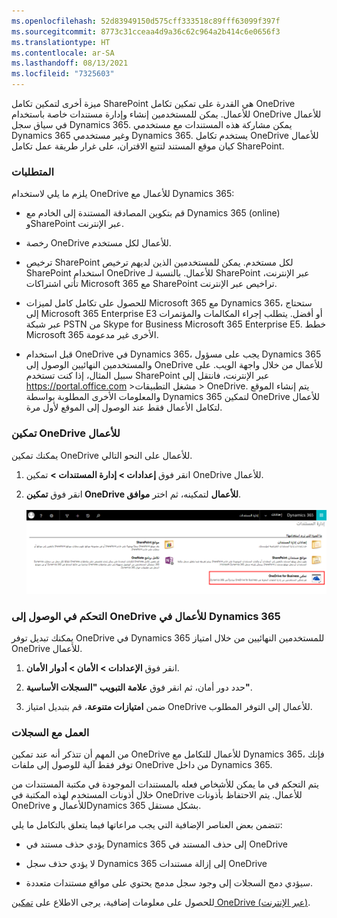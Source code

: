 ```yaml
---
ms.openlocfilehash: 52d83949150d575cff333518c89fff63099f397f
ms.sourcegitcommit: 8773c31cceaa4d9a36c62c964a2b414c6e0656f3
ms.translationtype: HT
ms.contentlocale: ar-SA
ms.lasthandoff: 08/13/2021
ms.locfileid: "7325603"
---
```

ميزة أخرى لتمكين تكامل SharePoint هي القدرة على تمكين تكامل OneDrive للأعمال. يمكن للمستخدمين إنشاء وإدارة مستندات خاصة باستخدام OneDrive للأعمال في سياق سجل Dynamics 365. يمكن مشاركة هذه المستندات مع مستخدمي Dynamics 365 وغير مستخدمي Dynamics 365. يستخدم تكامل OneDrive للأعمال كيان موقع المستند لتتبع الاقتران، على غرار طريقة عمل تكامل SharePoint. 

### <a name="requirements"></a>المتطلبات

يلزم ما يلي لاستخدام OneDrive للأعمال مع Dynamics 365: 

- قم بتكوين المصادقة المستندة إلى الخادم مع Dynamics 365 (online) وSharePoint عبر الإنترنت. 

- رخصة OneDrive للأعمال لكل مستخدم. 

- ترخيص SharePoint لكل مستخدم. يمكن للمستخدمين الذين لديهم ترخيص SharePoint استخدام OneDrive للأعمال. بالنسبة لـ SharePoint عبر الإنترنت، تأتي اشتراكات Microsoft 365 مع SharePoint تراخيص عبر الإنترنت. 

- للحصول على تكامل كامل لميزات Microsoft 365 مع Dynamics 365، ستحتاج إلى Microsoft 365 Enterprise E3 أو أفضل. يتطلب إجراء المكالمات والمؤتمرات عبر شبكة PSTN من Skype for Business Microsoft 365 Enterprise E5. خطط Microsoft 365 الأخرى غير مدعومة. 

- قبل استخدام OneDrive في Dynamics 365، يجب على مسؤول Dynamics 365 والمستخدمين النهائيين الوصول إلى OneDrive للأعمال من خلال واجهة الويب. على سبيل المثال، إذا كنت تستخدم SharePoint عبر الإنترنت، فانتقل إلى https://portal.office.com >مشغل التطبيقات > OneDrive. يتم إنشاء الموقع والمعلومات الأخرى المطلوبة بواسطة Dynamics 365 لتمكين OneDrive للأعمال لتكامل الأعمال فقط عند الوصول إلى الموقع لأول مرة. 

### <a name="enable-onedrive-for-business"></a>تمكين OneDrive للأعمال

يمكنك تمكين OneDrive للأعمال على النحو التالي. 

1. انقر فوق **إعدادات &gt; إدارة المستندات &gt;** تمكين OneDrive للأعمال. 

2. انقر فوق **تمكين OneDrive للأعمال** لتمكينه، ثم اختر **موافق**.   
‎  
‎![لقطة شاشة تعرض تمكين OneDrive للأعمال في قائمة الإعدادات](../media/OneDrive_image1.png)

### <a name="controlling-access-to-onedrive-for-business-in-dynamics-365"></a>التحكم في الوصول إلى OneDrive للأعمال في Dynamics 365

يمكنك تبديل توفر OneDrive في Dynamics 365 للمستخدمين النهائيين من خلال امتياز OneDrive للأعمال. 

1. انقر فوق **الإعدادات &gt; الأمان &gt; أدوار الأمان**. 

2. حدد دور أمان، ثم انقر فوق **علامة التبويب "السجلات الأساسية"**. 

3. ضمن **امتيازات متنوعة**، قم بتبديل امتياز OneDrive للأعمال إلى التوفر المطلوب. 

### <a name="working-with-records"></a>العمل مع السجلات

من المهم أن تتذكر أنه عند تمكين OneDrive للأعمال للتكامل مع Dynamics 365، فإنك توفر فقط آلية للوصول إلى ملفات OneDrive من داخل Dynamics 365. 

يتم التحكم في ما يمكن للأشخاص فعله بالمستندات الموجودة في مكتبة المستندات من خلال أذونات المستخدم لهذه المكتبة في OneDrive للأعمال. يتم الاحتفاظ بأذونات OneDrive للأعمال وDynamics 365 بشكل مستقل. 

تتضمن بعض العناصر الإضافية التي يجب مراعاتها فيما يتعلق بالتكامل ما يلي:

- يؤدي حذف مستند في Dynamics 365 إلى حذف المستند في OneDrive

- لا يؤدي حذف سجل Dynamics 365 إلى إزالة مستندات OneDrive

- سيؤدي دمج السجلات إلى وجود سجل مدمج يحتوي على مواقع مستندات متعددة.

للحصول على معلومات إضافية، يرجى الاطلاع على [تمكين OneDrive (عبر الإنترنت)](/dynamics365/customer-engagement/admin/enable-onedrive-for-business). 
